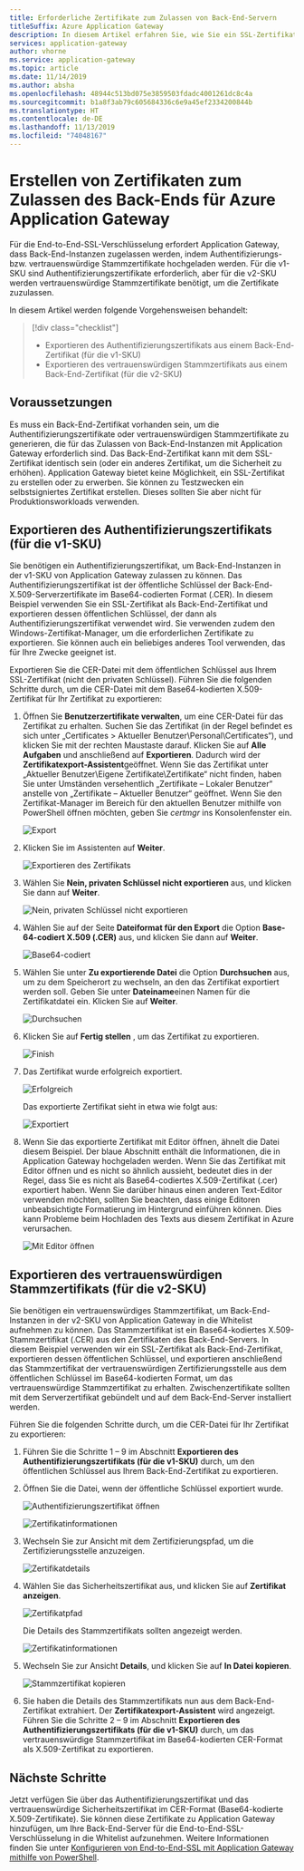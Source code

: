```yaml
---
title: Erforderliche Zertifikate zum Zulassen von Back-End-Servern
titleSuffix: Azure Application Gateway
description: In diesem Artikel erfahren Sie, wie Sie ein SSL-Zertifikat in ein Authentifizierungszertifikat und ein vertrauenswürdiges Stammzertifikat konvertieren können, die erforderlich sind, um Back-End-Instanzen in Azure Application Gateway zuzulassen.
services: application-gateway
author: vhorne
ms.service: application-gateway
ms.topic: article
ms.date: 11/14/2019
ms.author: absha
ms.openlocfilehash: 48944c513bd075e3859503fdadc4001261dc8c4a
ms.sourcegitcommit: b1a8f3ab79c605684336c6e9a45ef2334200844b
ms.translationtype: HT
ms.contentlocale: de-DE
ms.lasthandoff: 11/13/2019
ms.locfileid: "74048167"
---
```

# <a name="create-certificates-to-allow-the-backend-with-azure-application-gateway"></a>Erstellen von Zertifikaten zum Zulassen des Back-Ends für Azure Application Gateway

Für die End-to-End-SSL-Verschlüsselung erfordert Application Gateway, dass Back-End-Instanzen zugelassen werden, indem Authentifizierungs- bzw. vertrauenswürdige Stammzertifikate hochgeladen werden. Für die v1-SKU sind Authentifizierungszertifikate erforderlich, aber für die v2-SKU werden vertrauenswürdige Stammzertifikate benötigt, um die Zertifikate zuzulassen.

In diesem Artikel werden folgende Vorgehensweisen behandelt:

> [!div class="checklist"]
>
> - Exportieren des Authentifizierungszertifikats aus einem Back-End-Zertifikat (für die v1-SKU)
> - Exportieren des vertrauenswürdigen Stammzertifikats aus einem Back-End-Zertifikat (für die v2-SKU)

## <a name="prerequisites"></a>Voraussetzungen

Es muss ein Back-End-Zertifikat vorhanden sein, um die Authentifizierungszertifikate oder vertrauenswürdigen Stammzertifikate zu generieren, die für das Zulassen von Back-End-Instanzen mit Application Gateway erforderlich sind. Das Back-End-Zertifikat kann mit dem SSL-Zertifikat identisch sein (oder ein anderes Zertifikat, um die Sicherheit zu erhöhen). Application Gateway bietet keine Möglichkeit, ein SSL-Zertifikat zu erstellen oder zu erwerben. Sie können zu Testzwecken ein selbstsigniertes Zertifikat erstellen. Dieses sollten Sie aber nicht für Produktionsworkloads verwenden. 

## <a name="export-authentication-certificate-for-v1-sku"></a>Exportieren des Authentifizierungszertifikats (für die v1-SKU)

Sie benötigen ein Authentifizierungszertifikat, um Back-End-Instanzen in der v1-SKU von Application Gateway zulassen zu können. Das Authentifizierungszertifikat ist der öffentliche Schlüssel der Back-End-X.509-Serverzertifikate im Base64-codierten Format (.CER). In diesem Beispiel verwenden Sie ein SSL-Zertifikat als Back-End-Zertifikat und exportieren dessen öffentlichen Schlüssel, der dann als Authentifizierungszertifikat verwendet wird. Sie verwenden zudem den Windows-Zertifikat-Manager, um die erforderlichen Zertifikate zu exportieren. Sie können auch ein beliebiges anderes Tool verwenden, das für Ihre Zwecke geeignet ist.

Exportieren Sie die CER-Datei mit dem öffentlichen Schlüssel aus Ihrem SSL-Zertifikat (nicht den privaten Schlüssel). Führen Sie die folgenden Schritte durch, um die CER-Datei mit dem Base64-kodierten X.509-Zertifikat für Ihr Zertifikat zu exportieren:

1. Öffnen Sie **Benutzerzertifikate verwalten**, um eine CER-Datei für das Zertifikat zu erhalten. Suchen Sie das Zertifikat (in der Regel befindet es sich unter „Certificates > Aktueller Benutzer\Personal\Certificates“), und klicken Sie mit der rechten Maustaste darauf. Klicken Sie auf **Alle Aufgaben** und anschließend auf **Exportieren**. Dadurch wird der **Zertifikatexport-Assistent**geöffnet. Wenn Sie das Zertifikat unter „Aktueller Benutzer\Eigene Zertifikate\Zertifikate“ nicht finden, haben Sie unter Umständen versehentlich „Zertifikate – Lokaler Benutzer“ anstelle von „Zertifikate – Aktueller Benutzer“ geöffnet. Wenn Sie den Zertifikat-Manager im Bereich für den aktuellen Benutzer mithilfe von PowerShell öffnen möchten, geben Sie *certmgr* ins Konsolenfenster ein.

   ![Export](./media/certificates-for-backend-authentication/export.png)

2. Klicken Sie im Assistenten auf **Weiter**.

   ![Exportieren des Zertifikats](./media/certificates-for-backend-authentication/exportwizard.png)

3. Wählen Sie **Nein, privaten Schlüssel nicht exportieren** aus, und klicken Sie dann auf **Weiter**.

   ![Nein, privaten Schlüssel nicht exportieren](./media/certificates-for-backend-authentication/notprivatekey.png)

4. Wählen Sie auf der Seite **Dateiformat für den Export** die Option **Base-64-codiert X.509 (.CER)** aus, und klicken Sie dann auf **Weiter**.

   ![Base64-codiert](./media/certificates-for-backend-authentication/base64.png)

5. Wählen Sie unter **Zu exportierende Datei** die Option **Durchsuchen** aus, um zu dem Speicherort zu wechseln, an den das Zertifikat exportiert werden soll. Geben Sie unter **Dateiname**einen Namen für die Zertifikatdatei ein. Klicken Sie auf **Weiter**.

   ![Durchsuchen](./media/certificates-for-backend-authentication/browse.png)

6. Klicken Sie auf **Fertig stellen** , um das Zertifikat zu exportieren.

   ![Finish](./media/certificates-for-backend-authentication/finish.png)

7. Das Zertifikat wurde erfolgreich exportiert.

   ![Erfolgreich](./media/certificates-for-backend-authentication/success.png)

   Das exportierte Zertifikat sieht in etwa wie folgt aus:

   ![Exportiert](./media/certificates-for-backend-authentication/exported.png)

8. Wenn Sie das exportierte Zertifikat mit Editor öffnen, ähnelt die Datei diesem Beispiel. Der blaue Abschnitt enthält die Informationen, die in Application Gateway hochgeladen werden. Wenn Sie das Zertifikat mit Editor öffnen und es nicht so ähnlich aussieht, bedeutet dies in der Regel, dass Sie es nicht als Base64-codiertes X.509-Zertifikat (.cer) exportiert haben. Wenn Sie darüber hinaus einen anderen Text-Editor verwenden möchten, sollten Sie beachten, dass einige Editoren unbeabsichtigte Formatierung im Hintergrund einführen können. Dies kann Probleme beim Hochladen des Texts aus diesem Zertifikat in Azure verursachen.

   ![Mit Editor öffnen](./media/certificates-for-backend-authentication/format.png)

## <a name="export-trusted-root-certificate-for-v2-sku"></a>Exportieren des vertrauenswürdigen Stammzertifikats (für die v2-SKU)

Sie benötigen ein vertrauenswürdiges Stammzertifikat, um Back-End-Instanzen in der v2-SKU von Application Gateway in die Whitelist aufnehmen zu können. Das Stammzertifikat ist ein Base64-kodiertes X.509-Stammzertifikat (.CER) aus den Zertifikaten des Back-End-Servers. In diesem Beispiel verwenden wir ein SSL-Zertifikat als Back-End-Zertifikat, exportieren dessen öffentlichen Schlüssel, und exportieren anschließend das Stammzertifikat der vertrauenswürdigen Zertifizierungsstelle aus dem öffentlichen Schlüssel im Base64-kodierten Format, um das vertrauenswürdige Stammzertifikat zu erhalten. Zwischenzertifikate sollten mit dem Serverzertifikat gebündelt und auf dem Back-End-Server installiert werden.

Führen Sie die folgenden Schritte durch, um die CER-Datei für Ihr Zertifikat zu exportieren:

1. Führen Sie die Schritte 1 – 9 im Abschnitt **Exportieren des Authentifizierungszertifikats (für die v1-SKU)** durch, um den öffentlichen Schlüssel aus Ihrem Back-End-Zertifikat zu exportieren.

2. Öffnen Sie die Datei, wenn der öffentliche Schlüssel exportiert wurde.

   ![Authentifizierungszertifikat öffnen](./media/certificates-for-backend-authentication/openAuthcert.png)

   ![Zertifikatinformationen](./media/certificates-for-backend-authentication/general.png)

3. Wechseln Sie zur Ansicht mit dem Zertifizierungspfad, um die Zertifizierungsstelle anzuzeigen.

   ![Zertifikatdetails](./media/certificates-for-backend-authentication/certdetails.png)

4. Wählen Sie das Sicherheitszertifikat aus, und klicken Sie auf **Zertifikat anzeigen**.

   ![Zertifikatpfad](./media/certificates-for-backend-authentication/rootcert.png)

   Die Details des Stammzertifikats sollten angezeigt werden.

   ![Zertifikatinformationen](./media/certificates-for-backend-authentication/rootcertdetails.png)

5. Wechseln Sie zur Ansicht **Details**, und klicken Sie auf **In Datei kopieren**.

   ![Stammzertifikat kopieren](./media/certificates-for-backend-authentication/rootcertcopytofile.png)

6. Sie haben die Details des Stammzertifikats nun aus dem Back-End-Zertifikat extrahiert. Der **Zertifikatexport-Assistent** wird angezeigt. Führen Sie die Schritte 2 – 9 im Abschnitt **Exportieren des Authentifizierungszertifikats (für die v1-SKU)** durch, um das vertrauenswürdige Stammzertifikat im Base64-kodierten CER-Format als X.509-Zertifikat zu exportieren.

## <a name="next-steps"></a>Nächste Schritte

Jetzt verfügen Sie über das Authentifizierungszertifikat und das vertrauenswürdige Sicherheitszertifikat im CER-Format (Base64-kodierte X.509-Zertifikate). Sie können diese Zertifikate zu Application Gateway hinzufügen, um Ihre Back-End-Server für die End-to-End-SSL-Verschlüsselung in die Whitelist aufzunehmen. Weitere Informationen finden Sie unter [Konfigurieren von End-to-End-SSL mit Application Gateway mithilfe von PowerShell](https://docs.microsoft.com/azure/application-gateway/application-gateway-end-to-end-ssl-powershell).

